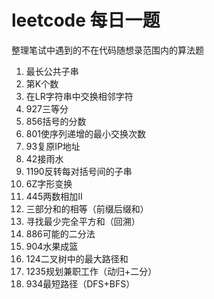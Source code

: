 # leetcode 每日一题
整理笔试中遇到的不在代码随想录范围内的算法题

1. 最长公共子串
2. 第K个数
3. 在LR字符串中交换相邻字符
4. 927三等分
5. 856括号的分数
6. 801使序列递增的最小交换次数
7. 93复原IP地址
8. 42接雨水
9. 1190反转每对括号间的子串
10. 6Z字形变换
11. 445两数相加II
12. 三部分和的相等（前缀后缀和）
13. 寻找最少完全平方和（回溯）
14. 886可能的二分法
15. 904水果成篮
16. 124二叉树中的最大路径和
17. 1235规划兼职工作（动归+二分）
18. 934最短路径（DFS+BFS）
